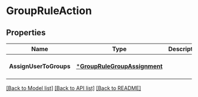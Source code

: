 # GroupRuleAction

## Properties
Name | Type | Description | Notes
------------ | ------------- | ------------- | -------------
**AssignUserToGroups** | [***GroupRuleGroupAssignment**](GroupRuleGroupAssignment.md) |  | [optional] [default to null]

[[Back to Model list]](../README.md#documentation-for-models) [[Back to API list]](../README.md#documentation-for-api-endpoints) [[Back to README]](../README.md)

